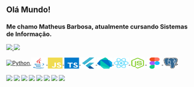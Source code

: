 

<!--
**matxg/matxg** is a ✨ _special_ ✨ repository because its `README.md` (this file) appears on your GitHub profile.

Here are some ideas to get you started:

- 🔭 I’m currently working on ...
- 🌱 I’m currently learning ...
- 👯 I’m looking to collaborate on ...
- 🤔 I’m looking for help with ...
- 💬 Ask me about ...
- 📫 How to reach me: ...
- 😄 Pronouns: ...
- ⚡ Fun fact: ...
-->

<h2 align="left">Olá Mundo!</h2>
<h3 align="left">Me chamo Matheus Barbosa, atualmente cursando Sistemas de Informação.</h3>

<div align="left"> 
  <a href="https://github.com/souzera">
  <img height="150vh" src="https://github-readme-stats.vercel.app/api?username=souzera&show_icons=true&theme=github_dark&include_all_commits=true&count_private=true"/>
  <img height="150vh"  src="https://github-readme-stats.vercel.app/api/top-langs/?username=souzera&layout=compact&langs_count=20&theme=github_dark&exclude_repo=stock.io,pipoca-barber-shop&hide=CMake,Tcl,C%2B%2B,C,Kotlin,Objective-C,CSS,Swift,HTML,Shell,Powershell,Batchfile,Nushell,Yacc,Scss">
</div>
  
<div align="left"><br>
  <img align="center" alt="Python" height="30" width="40" src="https://cdn.jsdelivr.net/gh/devicons/devicon/icons/python/python-original.svg"/>
  <img align="center" alt="Java" height="30" width="40" src="https://raw.githubusercontent.com/devicons/devicon/master/icons/java/java-original.svg">
  <img align="center" alt="Js" height="30" width="40" src="https://raw.githubusercontent.com/devicons/devicon/master/icons/javascript/javascript-plain.svg">
  <img align="center" alt="Typescript" height="30" width="40" src="https://raw.githubusercontent.com/devicons/devicon/master/icons/typescript/typescript-plain.svg" />
  <img align="center" alt="Flutter" height="30" width="40" src="https://raw.githubusercontent.com/devicons/devicon/master/icons/flutter/flutter-original.svg" />
  <img align="center" alt="Dart" height="30" width="40" src="https://raw.githubusercontent.com/devicons/devicon/master/icons/dart/dart-original.svg" />
  <img align="center" alt="React" height="30" width="40" src="https://raw.githubusercontent.com/devicons/devicon/master/icons/react/react-original.svg">
  <img align="center" alt="NodeJS" height="30" width="40" src="https://raw.githubusercontent.com/devicons/devicon/master/icons/nodejs/nodejs-plain.svg">
  <img align="center" alt="Figma" height="30" width="40" src="https://raw.githubusercontent.com/devicons/devicon/master/icons/figma/figma-original.svg">
  <img align="center" alt="Postgres" height="30" width="40" src="https://raw.githubusercontent.com/devicons/devicon/master/icons/postgresql/postgresql-original.svg">
</div>
  
  <br>
  
 <div align="left"> 
  <a href="https://www.instagram.com/matheuscreate" target="_blank"><img src="https://img.shields.io/badge/-Instagram-%23E4405F?style=for-the-badge&logo=instagram&logoColor=white" target="_blank"></a>
 	<a href="https://www.twitch.tv/caaffezin" target="_blank"><img src="https://img.shields.io/badge/Twitch-9146FF?style=for-the-badge&logo=twitch&logoColor=white" target="_blank"></a>
 <a href="https://discord.com/invite/rHQjKjQ" target="_blank"><img src="https://img.shields.io/badge/Discord-7289DA?style=for-the-badge&logo=discord&logoColor=white" target="_blank"></a> 
  <a href = "mailto:ps.matheusb@gmail.com"><img src="https://img.shields.io/badge/-Gmail-%23333?style=for-the-badge&logo=gmail&logoColor=white" target="_blank"></a>
  <a href="https://www.linkedin.com/in/matheus-bsouza" target="_blank"><img src="https://img.shields.io/badge/-LinkedIn-%230077B5?style=for-the-badge&logo=linkedin&logoColor=white" target="_blank"></a> 
   <a href="https://www.behance.net/matheusBS" target="_blank"><img src="	https://aleen42.github.io/badges/src/behance.svg" target="_blank"></a>
   <a href="https://steamcommunity.com/id/oleitin/" target="_blank"><img src="https://img.shields.io/badge/Steam-000000?style=for-the-badge&logo=steam&logoColor=white" target="_blank"></a>
   <a href="https://www.behance.net/matheusBS" target="_blank"><img src="https://img.shields.io/badge/Behance-2639E4?style=for-the-badge&logo=behance&logoColor=white" target="_blank"></a>
</div>
